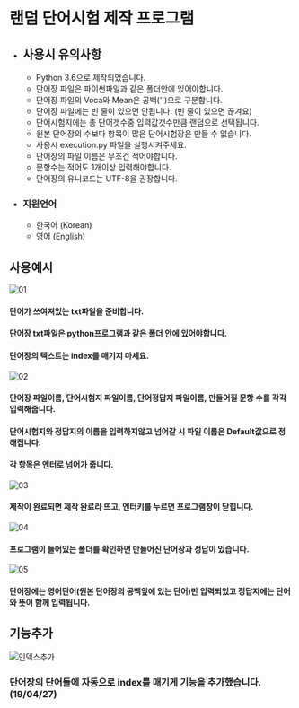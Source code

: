 랜덤 단어시험 제작 프로그램
=========================

* ## 사용시 유의사항
  * Python 3.6으로 제작되었습니다.
  * 단어장 파일은 파이썬파일과 같은 폴더안에 있어야합니다.
  * 단어장 파일의 Voca와 Mean은 공백('')으로 구분합니다.
  * 단어장 파일에는 빈 줄이 있으면 안됩니다. (빈 줄이 있으면 끊겨요)
  * 단어시험지에는 총 단어갯수중 입력값갯수만큼 랜덤으로 선택됩니다.
  * 원본 단어장의 수보다 항목이 많은 단어시험장은 만들 수 없습니다.
  * 사용시 execution.py 파일을 실행시켜주세요.
  * 단어장의 파일 이름은 무조건 적어야합니다.
  * 문항수는 적어도 1개이상 입력해야합니다.
  * 단어장의 유니코드는 UTF-8을 권장합니다.

* ### 지원언어
  * 한국어 (Korean)
  * 영어 (English)
  
## 사용예시
![01](https://user-images.githubusercontent.com/35561369/56833613-e8711e80-68a9-11e9-8d3c-945763406430.PNG)

#### 단어가 쓰여져있는 txt파일을 준비합니다.
#### 단어장 txt파일은 python프로그램과 같은 폴더 안에 있어야합니다.
#### 단어장의 텍스트는 index를 매기지 마세요.

![02](https://user-images.githubusercontent.com/35561369/56833616-ed35d280-68a9-11e9-97bf-882a19e9d861.PNG)

#### 단어장 파일이름, 단어시험지 파일이름, 단어정답지 파일이름, 만들어질 문항 수를 각각 입력해줍니다.
#### 단어시험지와 정답지의 이름을 입력하지않고 넘어갈 시 파일 이름은 Default값으로 정해집니다.
#### 각 항목은 엔터로 넘어가 줍니다.

![03](https://user-images.githubusercontent.com/35561369/56833617-ed35d280-68a9-11e9-8be8-da1da7260623.PNG)

#### 제작이 완료되면 제작 완료라 뜨고, 엔터키를 누르면 프로그램창이 닫힙니다.

![04](https://user-images.githubusercontent.com/35561369/56833618-ed35d280-68a9-11e9-9003-ff687f86bbdb.PNG)

#### 프로그램이 들어있는 폴더를 확인하면 만들어진 단어장과 정답이 있습니다.

![05](https://user-images.githubusercontent.com/35561369/56833619-edce6900-68a9-11e9-8be7-5348b6de2b52.PNG)

#### 단어장에는 영어단어(원본 단어장의 공백앞에 있는 단어)만 입력되었고 정답지에는 단어와 뜻이 함께 입력됩니다.

## 기능추가

![인덱스추가](https://user-images.githubusercontent.com/35561369/56837146-54588480-68b4-11e9-9548-039707d70087.PNG)

### 단어장의 단어들에 자동으로 index를 매기게 기능을 추가했습니다. (19/04/27)
